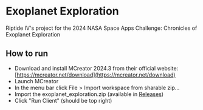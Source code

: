 # Exoplanet Exploration
Riptide IV's project for the 2024 NASA Space Apps Challenge: Chronicles of Exoplanet Exploration

## How to run
* Download and install MCreator 2024.3 from their official website: [https://mcreator.net/download](https://mcreator.net/download)
* Launch MCreator
* In the menu bar click File > Import workspace from sharable zip...
* Import the exoplanet_exploration.zip (available in [Releases](https://github.com/xingruic/exoplanet_exploration/releases))
* Click "Run Client" (should be top right)
